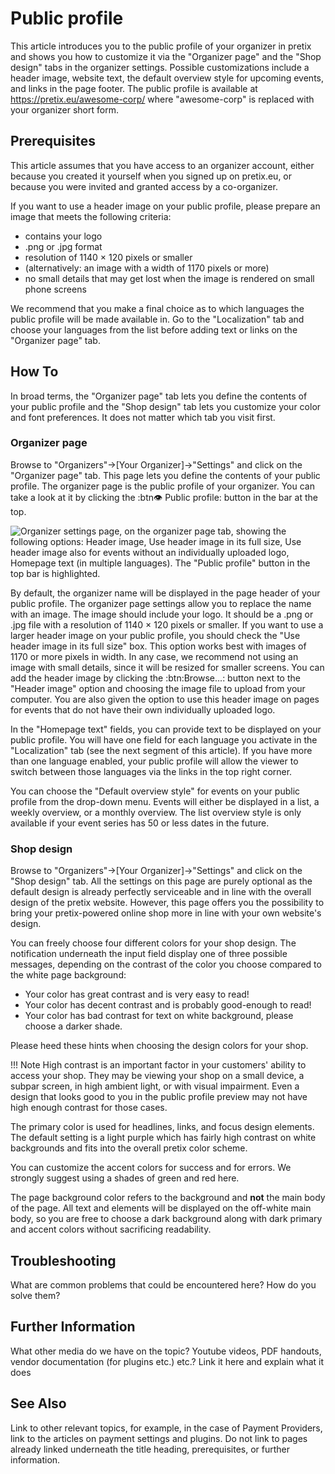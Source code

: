 # Public profile

This article introduces you to the public profile of your organizer in pretix and shows you how to customize it via the "Organizer page" and the "Shop design" tabs in the organizer settings. Possible customizations include a header image, website text, the default overview style for upcoming events, and links in the page footer. The public profile is available at https://pretix.eu/awesome-corp/ where "awesome-corp" is replaced with your organizer short form. 

## Prerequisites

This article assumes that you have access to an organizer account, either because you created it yourself when you signed up on pretix.eu, or because you were invited and granted access by a co-organizer. 

If you want to use a header image on your public profile, please prepare an image that meets the following criteria: 

 - contains your logo 
 - .png or .jpg format 
 - resolution of 1140 × 120 pixels or smaller 
 - (alternatively: an image with a width of 1170 pixels or more)
 - no small details that may get lost when the image is rendered on small phone screens 

We recommend that you make a final choice as to which languages the public profile will be made available in. Go to the "Localization" tab and choose your languages from the list before adding text or links on the "Organizer page" tab. 

## How To

In broad terms, the "Organizer page" tab lets you define the contents of your public profile and the "Shop design" tab lets you customize your color and font preferences. It does not matter which tab you visit first. 

### Organizer page

Browse to "Organizers"→[Your Organizer]→"Settings" and click on the "Organizer page" tab. This page lets you define the contents of your public profile. The organizer page is the public profile of your organizer. You can take a look at it by clicking the :btn👁 Public profile: button in the bar at the top. 

![Organizer settings page, on the organizer page tab, showing the following options: Header image, Use header image in its full size, Use header image also for events without an individually uploaded logo, Homepage text (in multiple languages). The "Public profile" button in the top bar is highlighted.](../../assets/screens/organizer/organizer-page-public-profile.png) 

By default, the organizer name will be displayed in the page header of your public profile. The organizer page settings allow you to replace the name with an image. The image should include your logo. It should be a .png or .jpg file with a resolution of 1140 × 120 pixels or smaller. If you want to use a larger header image on your public profile, you should check the "Use header image in its full size" box. This option works best with images of 1170 or more pixels in width. In any case, we recommend not using an image with small details, since it will be resized for smaller screens. You can add the header image by clicking the :btn:Browse...: button next to the "Header image" option and choosing the image file to upload from your computer. You are also given the option to use this header image on pages for events that do not have their own individually uploaded logo. 

In the "Homepage text" fields, you can provide text to be displayed on your public profile. You will have one field for each language you activate in the "Localization" tab (see the next segment of this article). If you have more than one language enabled, your public profile will allow the viewer to switch between those languages via the links in the top right corner. 

You can choose the "Default overview style" for events on your public profile from the drop-down menu. Events will either be displayed in a list, a weekly overview, or a monthly overview. The list overview style is only available if your event series has 50 or less dates in the future. 

### Shop design

Browse to "Organizers"→[Your Organizer]→"Settings" and click on the "Shop design" tab. All the settings on this page are purely optional as the default design is already perfectly serviceable and in line with the overall design of the pretix website. However, this page offers you the possibility to bring your pretix-powered online shop more in line with your own website's design. 

You can freely choose four different colors for your shop design. The notification underneath the input field display one of three possible messages, depending on the contrast of the color you choose compared to the white page background: 

 - Your color has great contrast and is very easy to read!
 - Your color has decent contrast and is probably good-enough to read!
 - Your color has bad contrast for text on white background, please choose a darker shade.

Please heed these hints when choosing the design colors for your shop. 

!!! Note 
    High contrast is an important factor in your customers' ability to access your shop. They may be viewing your shop on a small device, a subpar screen, in high ambient light, or with visual impairment. Even a design that looks good to you in the public profile preview may not have high enough contrast for those cases. 

The primary color is used for headlines, links, and focus design elements. The default setting is a light purple which has fairly high contrast on white backgrounds and fits into the overall pretix color scheme. 

You can customize the accent colors for success and for errors. We strongly suggest using a shades of green and red here. 

The page background color refers to the background and __not__ the main body of the page. All text and elements will be displayed on the off-white main body, so you are free to choose a dark background along with dark primary and accent colors without sacrificing readability. 



## Troubleshooting 

What are common problems that could be encountered here? How do you solve them? 

## Further Information

What other media do we have on the topic? Youtube videos, PDF handouts, vendor documentation (for plugins etc.) etc.? Link it here and explain what it does

## See Also 

Link to other relevant topics, for example, in the case of Payment Providers, link to the articles on payment settings and plugins. Do not link to pages already linked underneath the title heading, prerequisites, or further information. 
